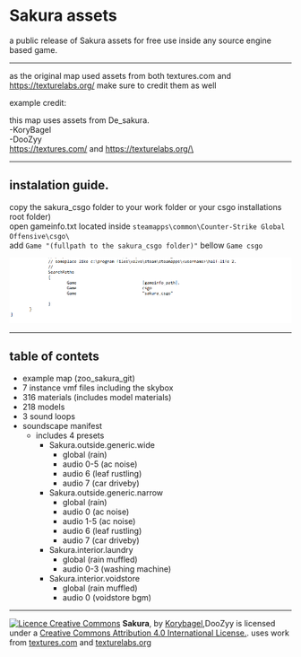 # Sakura assets
 a public release of Sakura assets for free use inside any source engine based game.

---

as the original map used assets from both textures.com and  https://texturelabs.org/ make sure to credit them as well

example credit:

this map uses assets from De_sakura.\
-KoryBagel\
-DooZyy\
https://textures.com/ and https://texturelabs.org/\

--- 
## instalation guide.

copy the sakura_csgo folder to your work folder or your csgo installations root folder)\
open gameinfo.txt located inside `steamapps\common\Counter-Strike Global Offensive\csgo\`\
add 			`Game "(fullpath to the sakura_csgo folder)"` bellow `Game csgo`


![correct installation](https://github.com/KoryBagel/Sakura_public/blob/main/sakura_csgo_gameinfo.png?raw=true)

---

## table of contets

-  example map (zoo_sakura_git)
-  7 instance vmf files including the skybox
-  316 materials (includes model materials)
-  218 models
-  3 sound loops
-  soundscape manifest
    - includes 4 presets 
        -   Sakura.outside.generic.wide
            -   global (rain)
            -   audio 0-5 (ac noise)
            -   audio 6 (leaf rustling)
            -   audio 7 (car driveby)
        -   Sakura.outside.generic.narrow
            -   global (rain)
            -   audio 0 (ac noise)
            -   audio 1-5 (ac noise)
            -   audio 6 (leaf rustling)
            -   audio 7 (car driveby)
        -   Sakura.interior.laundry
            -   global (rain muffled)
            -   audio 0-3 (washing machine)
        -   Sakura.interior.voidstore
            -   global (rain muffled)
            -   audio 0 (voidstore bgm)

---

[![Licence Creative Commons](https://i.creativecommons.org/l/by/4.0/88x31.png)](http://creativecommons.org/licenses/by/4.0/)
**Sakura**, by  [Korybagel](https://www.korybagel.art),DooZyy is licensed under a [Creative Commons Attribution 4.0 International License.](http://creativecommons.org/licenses/by/4.0/).
uses work from [textures.com](https://www.textures.com) and [texturelabs.org](https://www.texturelabs.org)
